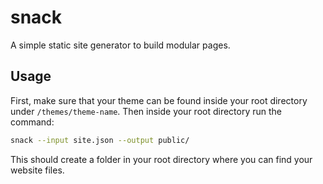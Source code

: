 # snack
A simple static site generator to build modular pages.

## Usage
First, make sure that your theme can be found inside your root directory under
`/themes/theme-name`. Then inside your root directory run the command:

``` bash
snack --input site.json --output public/
```

This should create a folder in your root directory where you can find your
website files.
